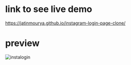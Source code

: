 # link to see live demo
https://jatinmourya.github.io/instagram-login-page-clone/
# preview
![instalogin](https://user-images.githubusercontent.com/55657605/134467901-7298f465-ddb5-42ce-a5d3-bec180441ceb.png)

